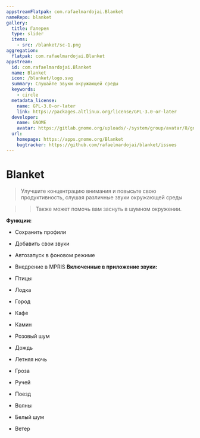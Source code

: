 ```yaml
---
appstreamFlatpak: com.rafaelmardojai.Blanket
nameRepo: blanket
gallery:
  title: Галерея
  type: slider
  items:
    - src: /blanket/sc-1.png
aggregation:
  flatpak: com.rafaelmardojai.Blanket
appstream:
  id: com.rafaelmardojai.Blanket
  name: Blanket
  icon: /blanket/logo.svg
  summary: Слушайте звуки окружающей среды
  keywords:
    - circle
  metadata_license:
    name: GPL-3.0-or-later
    link: https://packages.altlinux.org/license/GPL-3.0-or-later
  developer:
    name: GNOME
    avatar: https://gitlab.gnome.org/uploads/-/system/group/avatar/8/gnomelogo.png?width=48
  url:
    homepage: https://apps.gnome.org/Blanket
    bugtracker: https://github.com/rafaelmardojai/blanket/issues
---
```


# Blanket

> Улучшите концентрацию внимания и повысьте свою продуктивность, слушая различные звуки окружающей среды

>> Также может помочь вам заснуть в шумном окружении.

**Функции:**

* Сохранить профили
* Добавить свои звуки
* Автозапуск в фоновом режиме
* Внедрение в MPRIS
**Включенные в приложение звуки:**

* Птицы
* Лодка
* Город
* Кафе
* Камин
* Розовый шум
* Дождь
* Летняя ночь
* Гроза
* Ручей
* Поезд
* Волны
* Белый шум
* Ветер
<AGWGallery />

<!--@include: @apps/_parts/install/content-flatpak.md-->
